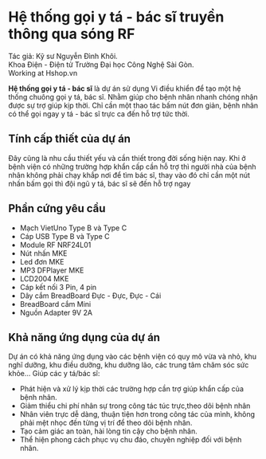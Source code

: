 # Hệ thống gọi y tá - bác sĩ truyền thông qua sóng RF

Tác giả: Kỹ sư Nguyễn Đình Khôi.  
Khoa Điện - Điện tử Trường Đại học Công Nghệ Sài Gòn.  
Working at Hshop.vn

**Hệ thống gọi y tá - bác sĩ** là dự án sử dụng Vi điều khiển để tạo một hệ thống chuông gọi y tá, bác sĩ. Nhằm giúp cho bệnh nhân nhanh chóng nhận được sự trợ giúp kịp thời. Chỉ cần một thao tác bấm nút đơn giản, bệnh nhân có thể gọi ngay y tá - bác sĩ trực ca đến hỗ trợ tức thời.

## Tính cấp thiết của dự án

Đây cũng là nhu cầu thiết yếu và cần thiết trong đời sống hiện nay. Khi ở bệnh viện có những trường hợp khẩn cấp cần hỗ trợ thì người nhà của bệnh nhân không phải chạy khắp nơi để tìm bác sĩ, thay vào đó chỉ cần một nút nhấn bấm gọi thì đội ngũ y tá, bác sĩ sẽ đến hỗ trợ ngay

## Phần cứng yêu cầu
- Mạch VietUno Type B và Type C
- Cáp USB Type B và Type C
- Module RF NRF24L01 
- Nút nhấn MKE
- Led đơn MKE
- MP3 DFPlayer MKE
- LCD2004 MKE
- Cáp kết nối 3 Pin, 4 pin
- Dây cắm BreadBoard Đực - Đực, Đực - Cái
- BreadBoard cắm Mini
- Nguồn Adapter 9V 2A

## Khả năng ứng dụng của dự án
Dự án có khả năng ứng dụng vào các bệnh viện có quy mô vừa và nhỏ, khu nghĩ dưỡng, khu điều dưỡng, khu dưỡng lão, các trung tâm chăm sóc sức khỏe…
Giúp các y tá/bác sĩ:
+ Phát hiện và xử lý kịp thời các trường hợp cần trợ giúp khẩn cấp của bệnh nhân.
+ Giảm thiểu chi phí nhân sự trong công tác túc trực,theo dõi bệnh nhân
+ Nhân viên trực dễ dàng, thuận tiện hơn trong công tác của mình, không phải mệt nhọc đến từng vị trí để theo dõi bệnh nhân.
+ Tạo cảm giác an toàn, hài lòng tin cậy cho bệnh nhân.
+ Thể hiện phong cách phục vụ chu đáo, chuyên nghiệp đối với bệnh nhân.